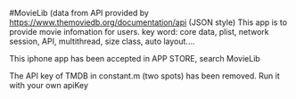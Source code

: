 #MovieLib
(data from API provided by https://www.themoviedb.org/documentation/api (JSON style)
This app is to provide movie infomation for users. key word: core data, plist, network session, API, multithread, size class, auto layout....

This iphone app has been accepted in APP STORE, search MovieLib

The API key of TMDB in constant.m (two spots) has been removed. Run it with your own apiKey
